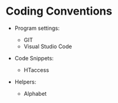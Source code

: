 # Coding Conventions

- Program settings:
  - GIT
  - Visual Studio Code

- Code Snippets:
  - HTaccess

- Helpers:
  - Alphabet
